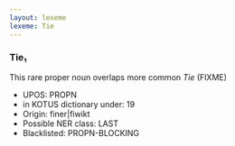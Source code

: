 ```yaml
---
layout: lexeme
lexeme: Tie
---
```


###  Tie₁

This rare proper noun overlaps more common *Tie* (FIXME)
* UPOS:  PROPN
* in KOTUS dictionary under:  19
* Origin:  finer|fiwikt
* Possible NER class:  LAST
* Blacklisted:  PROPN-BLOCKING

